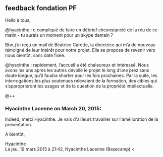 ## feedback fondation PF



Hello à tous,

  

@hyacinthe : c compliqué de faire un débrief circonstancié de la réu de ce matin -
tu aurais un moment pour un skype demain ?

  

Btw, j’ai reçu un mail de Béatrice Garette, la directrice qui m’a de nouveau
témoigné de leur intérêt pour notre projet. Elle se propose de revenir vers
nous bientôt, sans date fixée.

  

@hyacinthe : rapidement, l’accueil a été chaleureux et intéressé. Nous avons les uns
après les autres dévoilé le projet le long d’une prez sans doute longue, qu’il
faudra shorter pour les fois prochaines. Par la suite, les interrogations les
plus soutenues relevaient de la formation, des cibles qui s’approprieront les
usages et de la question de la propriété intellectuelle.

  

@++



### **Hyacinthe Lacenne** on March 20, 2015:



Indeed, merci Hyacinthe. Je vais d'ailleurs travailler sur l'amélioration de la  
presentation.  
  
A bientôt,  
  
Hyacinthe  
Le jeu. 19 mars 2015 à 21:42, Hyacinthe Lacenne (Basecamp) &lt;



